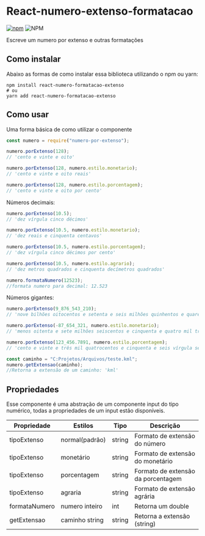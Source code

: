 # React-numero-extenso-formatacao

[![npm](https://img.shields.io/npm/v/react-numero-formatacao-extenso)](https://www.npmjs.com/package/react-numero-formatacao-extenso) ![NPM](https://img.shields.io/npm/l/react-numero-formatacao-extenso)

Escreve um numero por extenso e outras formatações

## Como instalar

Abaixo as formas de como instalar essa biblioteca utilizando o npm ou yarn:

```
npm install react-numero-formatacao-extenso
# ou
yarn add react-numero-formatacao-extenso
```

## Como usar

Uma forma básica de como utilizar o componente

```js
const numero = require("numero-por-extenso");
```

```js
numero.porExtenso(128);
// 'cento e vinte e oito'

numero.porExtenso(128, numero.estilo.monetario);
// 'cento e vinte e oito reais'

numero.porExtenso(128, numero.estilo.porcentagem);
// 'cento e vinte e oito por cento'
```

Números decimais:

```js
numero.porExtenso(10.5);
// 'dez vírgula cinco décimos'

numero.porExtenso(10.5, numero.estilo.monetario);
// 'dez reais e cinquenta centavos'

numero.porExtenso(10.5, numero.estilo.porcentagem);
// 'dez vírgula cinco décimos por cento'

numero.porExtenso(10.5, numero.estilo.agrario);
// 'dez metros quadrados e cinquenta decímetros quadrados'

numero.formataNumero(12523);
//formata numero para decimal: 12.523
```

Números gigantes:

```js
numero.porExtenso(9_876_543_210);
// 'nove bilhões oitocentos e setenta e seis milhões quinhentos e quarenta e três mil duzentos e dez'

numero.porExtenso(-87_654_321, numero.estilo.monetario);
// 'menos oitenta e sete milhões seiscentos e cinquenta e quatro mil trezentos e vinte e um reais'

numero.porExtenso(123_456.7891, numero.estilo.porcentagem);
// 'cento e vinte e três mil quatrocentos e cinquenta e seis vírgula sete mil oitocentos e noventa e um décimos de milésimo por cento'

const caminho = "C:Projetos/Arquivos/teste.kml";
numero.getExtensao(caminho);
//Retorna a extensão de um caminho: 'kml'
```

## Propriedades

Esse componente é uma abstração de um componente input do tipo numérico, todas a propriedades de um input estão disponíveis.

| Propriedade   | Estilos        | Tipo   | Descrição                          |
| ------------- | -------------- | ------ | ---------------------------------- |
| tipoExtenso   | normal(padrão) | string | Formato de extensão do número      |
| tipoExtenso   | monetário      | string | Formato de extensão do monetário   |
| tipoExtenso   | porcentagem    | string | Formato de extensão da porcentagem |
| tipoExtenso   | agraria        | string | Formato de extensão agrária        |
| formataNumero | numero inteiro | int    | Retorna um double                  |
| getExtensao   | caminho string | string | Retorna a extensão (string)        |
